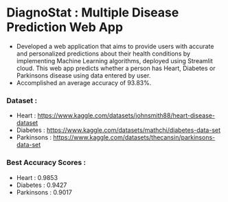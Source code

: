 # DiagnoStat : Multiple Disease Prediction Web App

- Developed a web application that aims to provide users with accurate and personalized predictions about their health conditions
by implementing Machine Learning algorithms, deployed using Streamlit cloud. This web app predicts whether a person has
Heart, Diabetes or Parkinsons disease using data entered by user.
- Accomplished an average accuracy of 93.83%.

### Dataset :
- Heart : https://www.kaggle.com/datasets/johnsmith88/heart-disease-dataset
- Diabetes : https://www.kaggle.com/datasets/mathchi/diabetes-data-set
- Parkinsons : https://www.kaggle.com/datasets/thecansin/parkinsons-data-set

### Best Accuracy Scores : 
- Heart :  0.9853
- Diabetes : 0.9427
- Parkinsons : 0.9017



<!-- # Domain Knowledge 🧠 
## HEART :
1. Chest Pain Types(4):
   - **Angina:** Angina is a type of chest pain that occurs when there is reduced blood flow to the heart muscle. Typically triggered by physical activity or emotional stress and tends to improve with rest
   - **Heart Attack (Myocardial Infarction):** A heart attack is a serious condition that happens when there is a sudden and complete blockage of blood flow to a part of the heart muscle. The chest pain during a heart attack is usually intense, prolonged, and may be accompanied by a feeling of tightness or heaviness. The pain may radiate to the left arm, shoulder, back, jaw, or neck.
   - **Gastroesophageal Reflux Disease (GERD)** or Acid Reflux: GERD is a digestive disorder where stomach acid flows back into the esophagus, causing irritation and discomfort. The chest pain associated with GERD is often described as a burning sensation in the chest, commonly known as heartburn. It may worsen after eating or lying down.
   - **Pleurisy:** Pleurisy is the inflammation of the lining around the lungs and chest cavity. It can cause sharp, stabbing chest pain that worsens with breathing or coughing. The pain is usually localized to one side of the chest and can be aggravated by deep breaths.

2. Resting Blood Pressure : refers to the blood pressure measurement taken when a person is in a relaxed and resting state, typically upon admission to the hospital or during routine medical evaluations.
   - Blood pressure is recorded using two values:

        - **Systolic Blood Pressure:** This is the higher number and represents the pressure in the arteries when the heart contracts and pumps blood out to the rest of the body.
        - **Diastolic Blood Pressure:** This is the lower number and represents the pressure in the arteries when the heart is at rest and is filling with blood between beats.
   For example, a normal resting blood pressure reading might be expressed as "120/80 mm Hg," where "120" is the systolic blood pressure and "80" is the diastolic blood pressure.

Here is a general classification of blood pressure categories:

- Normal: Systolic <120 mm Hg and Diastolic <80 mm Hg
- Elevated: Systolic 120-129 mm Hg and Diastolic <80 mm Hg
- Hypertension Stage 1: Systolic 130-139 mm Hg or Diastolic 80-89 mm Hg
- Hypertension Stage 2: Systolic ≥140 mm Hg or Diastolic ≥90 mm Hg
- Hypertensive Crisis: Systolic >180 mm Hg and/or Diastolic >120 mm Hg

Blood Pressure can vary throughout the day based on activity, stress, and other factors. A single measurement may not always provide a comprehensive assessment of a person's blood pressure status

## DIABETES :
In the context of the Pima Indians Diabetes dataset, it's important to understand the significance of the health-related features and the role they might play in predicting the onset of diabetes. Let's delve deeper into these features:

1. Pregnancies: This feature represents the number of times an individual has been pregnant. It's important as several studies have indicated that the risk of developing diabetes increases with the number of pregnancies.

2. Glucose: This represents the plasma glucose concentration a 2 hours in an oral glucose tolerance test.
   Elevated levels of glucose in the blood, or hyperglycemia, is a common effect of uncontrolled diabetes and over time leads to serious damage to many of the body's systems, especially the nerves and blood vessels.

4. BloodPressure: This feature signifies diastolic blood pressure (in mm Hg).
   Persistent high blood pressure, also known as hypertension, can lead to various health problems including heart disease, kidney disease, stroke, and can also be a risk factor for the development of diabetes.

6. SkinThickness: This refers to the triceps skin fold thickness (in mm).
   It's a measure of body fat, and higher values may indicate overweight or obesity, which are known risk factors for diabetes.

8. Insulin: This is the 2-Hour serum insulin (in mu U/ml).
   Insulin is a hormone that regulates blood sugar, and problems with insulin production or function can lead to the development of diabetes.

10. BMI: This feature is the Body Mass Index (weight in kg/(height in m)^2).
    Like skin thickness, it's a measure of body fat, and high BMI values (overweight or obesity) are associated with an increased risk of diabetes.

-->
